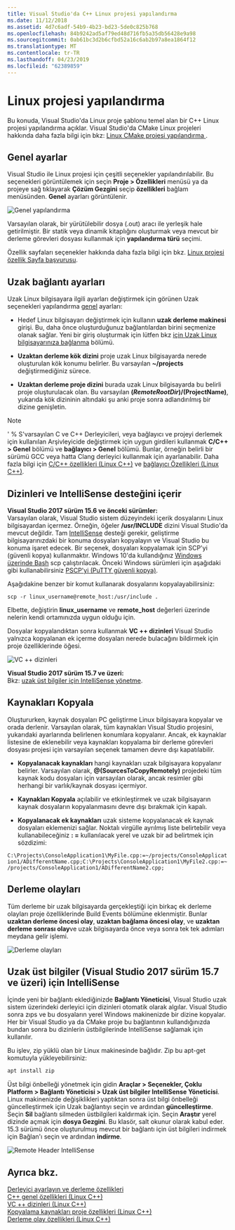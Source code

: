 ```yaml
---
title: Visual Studio'da C++ Linux projesi yapılandırma
ms.date: 11/12/2018
ms.assetid: 4d7c6adf-54b9-4b23-bd23-5de0c825b768
ms.openlocfilehash: 84b9242ad5af79ed48d716fb5a35db56428e9a98
ms.sourcegitcommit: 0ab61bc3d2b6cfbd52a16c6ab2b97a8ea1864f12
ms.translationtype: MT
ms.contentlocale: tr-TR
ms.lasthandoff: 04/23/2019
ms.locfileid: "62389859"
---
```

# <a name="configure-a-linux-project"></a>Linux projesi yapılandırma

Bu konuda, Visual Studio'da Linux proje şablonu temel alan bir C++ Linux projesi yapılandırma açıklar. Visual Studio'da CMake Linux projeleri hakkında daha fazla bilgi için bkz: [Linux CMake projesi yapılandırma ](cmake-linux-project.md).

## <a name="general-settings"></a>Genel ayarlar

Visual Studio ile Linux projesi için çeşitli seçenekler yapılandırılabilir.  Bu seçenekleri görüntülemek için seçin **Proje > Özellikleri** menüsü ya da projeye sağ tıklayarak **Çözüm Gezgini** seçip **özellikleri** bağlam menüsünden. **Genel** ayarları görüntülenir.

![Genel yapılandırma](media/settings_general.png)

Varsayılan olarak, bir yürütülebilir dosya (.out) aracı ile yerleşik hale getirilmiştir.  Bir statik veya dinamik kitaplığını oluşturmak veya mevcut bir derleme görevleri dosyası kullanmak için **yapılandırma türü** seçimi.

Özellik sayfaları seçenekler hakkında daha fazla bilgi için bkz. [Linux projesi özellik Sayfa başvurusu](prop-pages-linux.md).

## <a name="remote-settings"></a>Uzak bağlantı ayarları

Uzak Linux bilgisayara ilgili ayarları değiştirmek için görünen Uzak seçenekleri yapılandırma [genel](prop-pages/general-linux.md) ayarları:

- Hedef Linux bilgisayarı değiştirmek için kullanın **uzak derleme makinesi** girişi.  Bu, daha önce oluşturduğunuz bağlantılardan birini seçmenize olanak sağlar.  Yeni bir giriş oluşturmak için lütfen bkz [için Uzak Linux bilgisayarınıza bağlanma](connect-to-your-remote-linux-computer.md) bölümü.

- **Uzaktan derleme kök dizini** proje uzak Linux bilgisayarda nerede oluşturulan kök konumu belirler.  Bu varsayılan **~/projects** değiştirmediğiniz sürece.

- **Uzaktan derleme proje dizini** burada uzak Linux bilgisayarda bu belirli proje oluşturulacak olan.  Bu varsayılan **$(RemoteRootDir)/$(ProjectName)**, yukarıda kök dizininin altındaki şu anki proje sonra adlandırılmış bir dizine genişletin.

> [!NOTE]
> ' % S'varsayılan C ve C++ Derleyicileri, veya bağlayıcı ve projeyi derlemek için kullanılan Arşivleyicide değiştirmek için uygun girdileri kullanmak **C/C++ > Genel** bölümü ve **bağlayıcı > Genel** bölümü.  Bunlar, örneğin belirli bir sürümü GCC veya hatta Clang derleyici kullanmak için ayarlanabilir. Daha fazla bilgi için [C/C++ özellikleri (Linux C++)](prop-pages/c-cpp-linux.md) ve [bağlayıcı Özellikleri (Linux C++)](prop-pages/linker-linux.md).

## <a name="include-directories-and-intellisense-support"></a>Dizinleri ve IntelliSense desteğini içerir

**Visual Studio 2017 sürüm 15.6 ve önceki sürümler:**<br/>
Varsayılan olarak, Visual Studio sistem düzeyindeki içerik dosyalarını Linux bilgisayardan içermez.  Örneğin, öğeler **/usr/INCLUDE** dizini Visual Studio'da mevcut değildir.
Tam [IntelliSense](/visualstudio/ide/using-intellisense) desteği gerekir, geliştirme bilgisayarınızdaki bir konuma dosyaları kopyalayın ve Visual Studio bu konuma işaret edecek.  Bir seçenek, dosyaları kopyalamak için SCP'yi (güvenli kopya) kullanmaktır.  Windows 10'da kullandığınız [Windows üzerinde Bash](https://msdn.microsoft.com/commandline/wsl/about) scp çalıştırılacak.  Önceki Windows sürümleri için aşağıdaki gibi kullanabilirsiniz [PSCP'yi (PuTTY güvenli kopya)](http://www.chiark.greenend.org.uk/~sgtatham/putty/download.html).

Aşağıdakine benzer bir komut kullanarak dosyalarını kopyalayabilirsiniz:

`scp -r linux_username@remote_host:/usr/include .`

Elbette, değiştirin **linux_username** ve **remote_host** değerleri üzerinde nelerin kendi ortamınızda uygun olduğu için.

Dosyalar kopyalandıktan sonra kullanmak **VC ++ dizinleri** Visual Studio yalnızca kopyalanan ek içerme dosyaları nerede bulacağını bildirmek için proje özelliklerinde öğesi.

![VC ++ dizinleri](media/settings_directories.png)

**Visual Studio 2017 sürüm 15.7 ve üzeri:**<br/>
Bkz: [uzak üst bilgiler için IntelliSense yönetme](#remote_intellisense).

## <a name="copy-sources"></a>Kaynakları Kopyala

Oluştururken, kaynak dosyaları PC geliştirme Linux bilgisayara kopyalar ve orada derlenir.  Varsayılan olarak, tüm kaynakları Visual Studio projesini, yukarıdaki ayarlarında belirlenen konumlara kopyalanır.  Ancak, ek kaynaklar listesine de eklenebilir veya kaynakları kopyalama bir derleme görevleri dosyası projesi için varsayılan seçenek tamamen devre dışı kapatılabilir.

- **Kopyalanacak kaynakları** hangi kaynakları uzak bilgisayara kopyalanır belirler.  Varsayılan olarak,  **\@(SourcesToCopyRemotely)** projedeki tüm kaynak kodu dosyaları için varsayılan olarak, ancak resimler gibi herhangi bir varlık/kaynak dosyası içermiyor.

- **Kaynakları Kopyala** açılabilir ve etkinleştirmek ve uzak bilgisayarın kaynak dosyaların kopyalanmasını devre dışı bırakmak için kapalı.

- **Kopyalanacak ek kaynakları** uzak sisteme kopyalanacak ek kaynak dosyaları eklemenizi sağlar.  Noktalı virgülle ayrılmış liste belirtebilir veya kullanabileceğiniz **: =** kullanılacak yerel ve uzak bir ad belirtmek için sözdizimi:

`C:\Projects\ConsoleApplication1\MyFile.cpp:=~/projects/ConsoleApplication1/ADifferentName.cpp;C:\Projects\ConsoleApplication1\MyFile2.cpp:=~/projects/ConsoleApplication1/ADifferentName2.cpp;`

## <a name="build-events"></a>Derleme olayları

Tüm derleme bir uzak bilgisayarda gerçekleştiği için birkaç ek derleme olayları proje özelliklerinde Build Events bölümüne eklenmiştir.  Bunlar **uzaktan derleme öncesi olay**, **uzaktan bağlama öncesi olay**, ve **uzaktan derleme sonrası olay**ve uzak bilgisayarda önce veya sonra tek tek adımları meydana gelir işlemi.

![Derleme olayları](media/settings_buildevents.png)

## <a name="remote_intellisense"></a> Uzak üst bilgiler (Visual Studio 2017 sürüm 15.7 ve üzeri) için IntelliSense

İçinde yeni bir bağlantı eklediğinizde **Bağlantı Yöneticisi**, Visual Studio uzak sistem üzerindeki derleyici için dizinleri otomatik olarak algılar. Visual Studio sonra zıps ve bu dosyaların yerel Windows makinenizde bir dizine kopyalar. Her bir Visual Studio ya da CMake proje bu bağlantının kullandığınızda bundan sonra bu dizinlerin üstbilgilerinde IntelliSense sağlamak için kullanılır.

Bu işlev, zip yüklü olan bir Linux makinesinde bağlıdır. Zip bu apt-get komutuyla yükleyebilirsiniz:

```cmd
apt install zip
```

Üst bilgi önbelleği yönetmek için gidin **Araçlar > Seçenekler, Çoklu Platform > Bağlantı Yöneticisi > Uzak üst bilgiler IntelliSense Yöneticisi**. Linux makinenizde değişiklikleri yaptıktan sonra üst bilgi önbelleği güncelleştirmek için Uzak bağlantıyı seçin ve ardından **güncelleştirme**. Seçin **Sil** bağlantı silmeden üstbilgileri kaldırmak için. Seçin **Araştır** yerel dizinde açmak için **dosya Gezgini**. Bu klasör, salt okunur olarak kabul eder. 15.3 sürümü önce oluşturulmuş mevcut bir bağlantı için üst bilgileri indirmek için Bağlan'ı seçin ve ardından **indirme**.

![Remote Header IntelliSense](media/remote-header-intellisense.png)

## <a name="see-also"></a>Ayrıca bkz.

[Derleyici ayarlayın ve derleme özellikleri](../build/working-with-project-properties.md)<br/>
[C++ genel özellikleri (Linux C++)](../linux/prop-pages/general-linux.md)<br/>
[VC ++ dizinleri (Linux C++)](../linux/prop-pages/directories-linux.md)<br/>
[Kopyalama kaynakları proje özellikleri (Linux C++)](../linux/prop-pages/copy-sources-project.md)<br/>
[Derleme olay özellikleri (Linux C++)](../linux/prop-pages/build-events-linux.md)
